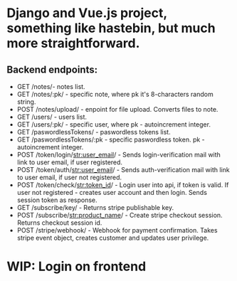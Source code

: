 # Django and Vue.js project, something like hastebin, but much more straightforward.
## Backend endpoints:
+ GET /notes/- notes list.
+ GET /notes/:pk/ - specific note, where pk it's 8-characters random string.
+ POST /notes/upload/ - enpoint for file upload. Converts files to note.
+ GET /users/ - users list.
+ GET /users/:pk/ - specific user, where pk - autoincrement integer.
+ GET /paswordlessTokens/ - paswordless tokens list.
+ GET /paswordlessTokens/:pk - specific paswordless token. pk - autoincrement integer.
+ POST /token/login/<str:user_email>/ - Sends login-verification mail with link to user email, if user registered.
+ POST /token/auth/<str:user_email>/ - Sends auth-verification mail with link to user email, if user not registered.
+ POST /token/check/<str:token_id>/ - Login user into api, if token is valid. If user not registered - creates user account and then login. Sends session token as response.
+ GET /subscribe/key/ - Returns stripe publishable key.
+ POST /subscribe/<str:product_name>/ - Create stripe checkout session. Returns checkout session id.
+ POST /stripe/webhook/ - Webhook for payment confirmation. Takes stripe event object, creates customer and updates user privilege.

# WIP: Login on frontend      
